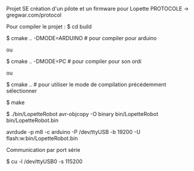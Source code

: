 Projet SE
création d'un pilote et un firmware pour Lopette
PROTOCOLE -> gregwar.com/protocol

Pour compiler le projet :
$ cd build


$ cmake .. -DMODE=ARDUINO # pour compiler pour arduino

ou

$ cmake .. -DMODE=PC      # pour compiler pour son ordi

ou

$ cmake ..                # pour utiliser le mode de compilation précédemment sélectionner

$ make

$ ./bin/LopetteRobot
avr-objcopy -O binary bin/LopetteRobot bin/LopetteRobot.bin

avrdude -p m8 -c arduino -P /dev/ttyUSB -b 19200  -U flash:w:bin/LopetteRobot.bin

Communication par port série

$ cu -l /dev/ttyUSB0 -s 115200

